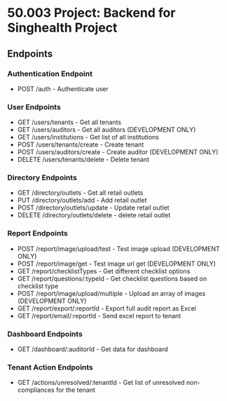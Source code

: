 # 50.003 Project: Backend for Singhealth Project

## Endpoints
### Authentication Endpoint
* POST /auth - Authenticate user
### User Endpoints
* GET /users/tenants - Get all tenants
* GET /users/auditors - Get all auditors (DEVELOPMENT ONLY)
* GET /users/institutions - Get list of all institutions
* POST /users/tenants/create - Create tenant
* POST /users/auditors/create - Create auditor (DEVELOPMENT ONLY)
* DELETE /users/tenants/delete - Delete tenant
### Directory Endpoints
* GET /directory/outlets - Get all retail outlets
* PUT /directory/outlets/add - Add retail outlet
* POST /directory/outlets/update - Update retail outlet
* DELETE /directory/outlets/delete - delete retail outlet
### Report Endpoints
* POST /report/image/upload/test - Test image upload (DEVELOPMENT ONLY)
* POST /report/image/get - Test image url get (DEVELOPMENT ONLY)
* GET /report/checklistTypes - Get different checklist options
* GET /report/questions/:typeId - Get checklist questions based on checklist type
* POST /report/image/upload/multiple - Upload an array of images (DEVELOPMENT ONLY)
* GET /report/export/:reportId - Export full audit report as Excel
* GET /report/email/:reportId - Send excel report to tenant
### Dashboard Endpoints
* GET /dashboard/:auditorId - Get data for dashboard
### Tenant Action Endpoints
* GET /actions/unresolved/:tenantId - Get list of unresolved non-compliances for the tenant
